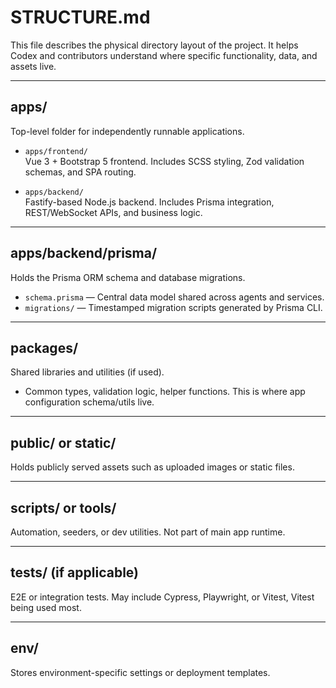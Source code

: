 # STRUCTURE.md

This file describes the physical directory layout of the project. It helps Codex and contributors understand where specific functionality, data, and assets live.

---

## apps/

Top-level folder for independently runnable applications.

- `apps/frontend/`  
  Vue 3 + Bootstrap 5 frontend. Includes SCSS styling, Zod validation schemas, and SPA routing.

- `apps/backend/`  
  Fastify-based Node.js backend. Includes Prisma integration, REST/WebSocket APIs, and business logic.

---

## apps/backend/prisma/

Holds the Prisma ORM schema and database migrations.

- `schema.prisma` — Central data model shared across agents and services.
- `migrations/` — Timestamped migration scripts generated by Prisma CLI.

---

## packages/

Shared libraries and utilities (if used).

- Common types, validation logic, helper functions. This is where app configuration schema/utils live.

---

## public/ or static/

Holds publicly served assets such as uploaded images or static files.

---

## scripts/ or tools/

Automation, seeders, or dev utilities. Not part of main app runtime.

---

## tests/ (if applicable)

E2E or integration tests. May include Cypress, Playwright, or Vitest, Vitest being used most.

---

## env/

Stores environment-specific settings or deployment templates.

